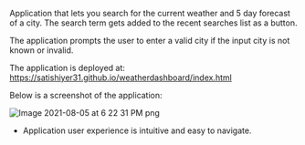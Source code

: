 Application that lets you search for the current weather and 5 day forecast of a city. The search term gets added to the recent searches list as a button. 

The application prompts the user to enter a valid city if the input city is not known or invalid. 

The application is deployed at: https://satishiyer31.github.io/weatherdashboard/index.html

Below is a screenshot of the application:

![Image 2021-08-05 at 6 22 31 PM png](https://user-images.githubusercontent.com/40348966/128437607-13dac637-d840-4acf-8090-3ce4b5e5e0a8.png)

* Application user experience is intuitive and easy to navigate.
